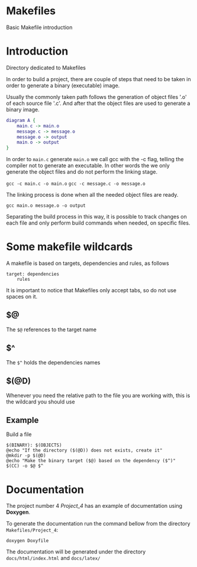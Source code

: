 # Makefiles
Basic Makefile introduction

# Introduction

Directory dedicated to Makefiles

In order to build a project, there are couple of steps that need to be taken in order to generate a binary (executable) image.

Usually the commonly taken path follows the generation of object files '.o' of each source file '.c'. And after that the object files are used to generate a binary image.

```dot
diagram A {
    main.c -> main.o
    message.c -> message.o
    message.o -> output
    main.o -> output
}
```

In order to `main.c` generate `main.o` we call gcc with the -c flag, telling the compiler not to generate an executable. In other words the we only generate the object files and do not perform the linking stage.

`gcc -c main.c -o main.o`
`gcc -c message.c -o message.o`

The linking process is done when all the needed object files are ready.

`gcc main.o message.o -o output`

Separating the build process in this way, it is possible to track changes on each file and only perform build commands when needed, on specific files.

# Some makefile wildcards

A makefile is based on targets, dependencies and rules, as follows
```
target: dependencies
    rules
```

It is important to notice that Makefiles only accept tabs, so do not use spaces on it.

## $@
 The `$@` references to the target name

## $^
 The `$^` holds the dependencies names

## $(@D)
 Whenever you need the relative path to the file you are working with, this is the wildcard you should use

## Example
 Build a file
```
$(BINARY): $(OBJECTS)
@echo "If the directory ($(@D)) does not exists, create it"
@mkdir -p $(@D)
@echo "Make the binary target ($@) based on the dependency ($^)"
$(CC) -o $@ $^
```
# Documentation

The project number 4 *Project_4* has an example of documentation using **Doxygen**.

To generate the documentation run the command bellow from the directory `Makefiles/Project_4`:
```
doxygen Doxyfile
```

The documentation will be generated under the directory `docs/html/index.html` and `docs/latex/`
